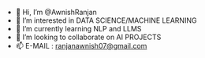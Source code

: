- 👋 Hi, I’m @AwnishRanjan
- 👀 I’m interested in   DATA SCIENCE/MACHINE LEARNING
- 🌱 I’m currently learning  NLP and LLMS
- 💞️ I’m looking to collaborate on AI PROJECTS
- 📫 E-MAIL : ranjanawnish07@gmail.com


